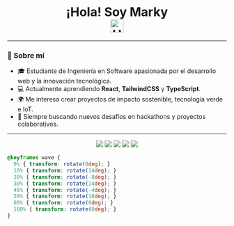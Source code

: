 
<h1 align="center">
  <span>¡Hola! Soy <span id="name">Marky</span></span>
  <br />
  <img src="https://media.giphy.com/media/hvRJCLFzcasrR4ia7z/giphy.gif" alt="Hand wave" width="30" style="animation: wave 2.5s infinite">
</h1>

---

### 🌱 Sobre mí 
- 🎓 Estudiante de Ingeniería en Software apasionada por el desarrollo web y la innovación tecnológica.  
- 💻 Actualmente aprendiendo **React**, **TailwindCSS** y **TypeScript**.  
- 🌍 Me interesa crear proyectos de impacto sostenible, tecnología verde e IoT.  
- 🚀 Siempre buscando nuevos desafíos en hackathons y proyectos colaborativos.

---

 
<p align="center">
  <img src="https://img.shields.io/badge/React-61DAFB?style=for-the-badge&logo=react&logoColor=white" />
  <img src="https://img.shields.io/badge/TypeScript-007ACC?style=for-the-badge&logo=typescript&logoColor=white" />
  <img src="https://img.shields.io/badge/TailwindCSS-38B2AC?style=for-the-badge&logo=tailwind-css&logoColor=white" />
  <img src="https://img.shields.io/badge/Java-F80000?style=for-the-badge&logo=java&logoColor=white" />
  <img src="https://img.shields.io/badge/Python-3776AB?style=for-the-badge&logo=python&logoColor=white" />
</p>


```css
@keyframes wave {
  0% { transform: rotate(0deg); }
  10% { transform: rotate(14deg); }
  20% { transform: rotate(-8deg); }
  30% { transform: rotate(14deg); }
  40% { transform: rotate(-4deg); }
  50% { transform: rotate(10deg); }
  60% { transform: rotate(0deg); }
  100% { transform: rotate(0deg); }
}